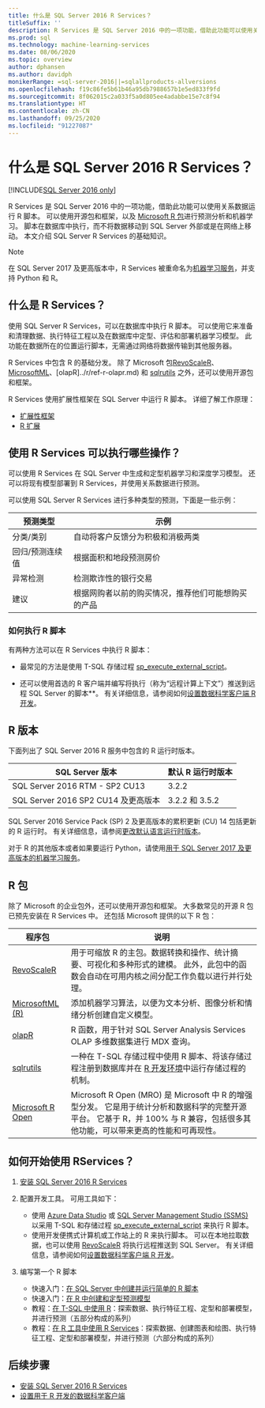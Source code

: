 ```yaml
---
title: 什么是 SQL Server 2016 R Services？
titleSuffix: ''
description: R Services 是 SQL Server 2016 中的一项功能，借助此功能可以使用关系数据运行 R 脚本。 可以使用开源包和框架，以及 Microsoft R 包进行预测分析和机器学习。 脚本在数据库中执行，而不将数据移动到 SQL Server 外部或是在网络上移动。 本文介绍 SQL Server R Services 的基础知识。
ms.prod: sql
ms.technology: machine-learning-services
ms.date: 08/06/2020
ms.topic: overview
author: dphansen
ms.author: davidph
monikerRange: =sql-server-2016||=sqlallproducts-allversions
ms.openlocfilehash: f19c86fe5b61b46a95db7988657b1e5ed833f9fd
ms.sourcegitcommit: 8f062015c2a033f5a0d805ee4adabbe15e7c8f94
ms.translationtype: HT
ms.contentlocale: zh-CN
ms.lasthandoff: 09/25/2020
ms.locfileid: "91227087"
---
```

# <a name="what-is-sql-server-2016-r-services"></a>什么是 SQL Server 2016 R Services？

[!INCLUDE[SQL Server 2016 only](../../includes/applies-to-version/sqlserver2016-only.md)]

R Services 是 SQL Server 2016 中的一项功能，借助此功能可以使用关系数据运行 R 脚本。 可以使用开源包和框架，以及 [Microsoft R 包](#packages)进行预测分析和机器学习。 脚本在数据库中执行，而不将数据移动到 SQL Server 外部或是在网络上移动。 本文介绍 SQL Server R Services 的基础知识。

> [!Note]
> 在 SQL Server 2017 及更高版本中，R Services 被重命名为[机器学习服务](../sql-server-machine-learning-services.md)，并支持 Python 和 R。

## <a name="what-is-r-services"></a>什么是 R Services？

使用 SQL Server R Services，可以在数据库中执行 R 脚本。 可以使用它来准备和清理数据、执行特征工程以及在数据库中定型、评估和部署机器学习模型。 此功能在数据所在的位置运行脚本，无需通过网络将数据传输到其他服务器。

R Services 中包含 R 的基础分发。 除了 Microsoft 包[RevoScaleR](../r/ref-r-revoscaler.md)、[MicrosoftML](../r/ref-r-microsoftml.md)、[olapR]../r/ref-r-olapr.md) 和 [sqlrutils](../r/ref-r-sqlrutils.md) 之外，还可以使用开源包和框架。

R Services 使用扩展性框架在 SQL Server 中运行 R 脚本。 详细了解工作原理：

+ [扩展性框架](../concepts/extensibility-framework.md)
+ [R 扩展](../concepts/extension-r.md)

## <a name="what-can-i-do-with-r-services"></a>使用 R Services 可以执行哪些操作？

可以使用 R Services 在 SQL Server 中生成和定型机器学习和深度学习模型。 还可以将现有模型部署到 R Services，并使用关系数据进行预测。

可以使用 SQL Server R Services 进行多种类型的预测，下面是一些示例：

|预测类型|示例|
|-|-|
|分类/类别|自动将客户反馈分为积极和消极两类|
|回归/预测连续值|根据面积和地段预测房价|
|异常检测|检测欺诈性的银行交易 |
|建议|根据网购者以前的购买情况，推荐他们可能想购买的产品|

### <a name="how-to-execute-r-scripts"></a>如何执行 R 脚本

有两种方法可以在 R Services 中执行 R 脚本：

+ 最常见的方法是使用 T-SQL 存储过程 [sp_execute_external_script](../../relational-databases/system-stored-procedures/sp-execute-external-script-transact-sql.md)。

+ 还可以使用首选的 R 客户端并编写将执行（称为“远程计算上下文”）推送到远程 SQL Server 的脚本**。 有关详细信息，请参阅如何[设置数据科学客户端 R 开发](../r/set-up-a-data-science-client.md)。

<a name="version"></a>

## <a name="r-versions"></a>R 版本

下面列出了 SQL Server 2016 R 服务中包含的 R 运行时版本。

SQL Server 版本 | 默认 R 运行时版本 |
|-|-|
| SQL Server 2016 RTM - SP2 CU13 | 3.2.2 |
| SQL Server 2016 SP2 CU14 及更高版本 | 3.2.2 和 3.5.2 |

SQL Server 2016 Service Pack (SP) 2 及更高版本的累积更新 (CU) 14 包括更新的 R 运行时。 有关详细信息，请参阅[更改默认语言运行时版本](../install/change-default-language-runtime-version.md)。

对于 R 的其他版本或者如果要运行 Python，请使用[用于 SQL Server 2017 及更高版本的机器学习服务](../sql-server-machine-learning-services.md)。

<a name="packages"></a>

## <a name="r-packages"></a>R 包

除了 Microsoft 的企业包外，还可以使用开源包和框架。 大多数常见的开源 R 包已预先安装在 R Services 中。 还包括 Microsoft 提供的以下 R 包：

| 程序包 | 说明 |
|-|-|
| [RevoScaleR](../r/ref-r-revoscaler.md) | 用于可缩放 R 的主包。数据转换和操作、统计摘要、可视化和多种形式的建模。 此外，此包中的函数会自动在可用内核之间分配工作负载以进行并行处理。 |
| [MicrosoftML (R)](../r/ref-r-microsoftml.md) | 添加机器学习算法，以便为文本分析、图像分析和情绪分析创建自定义模型。 |
| [olapR](../r/ref-r-olapr.md) | R 函数，用于针对 SQL Server Analysis Services OLAP 多维数据集进行 MDX 查询。 |
| [sqlrutils](../r/ref-r-sqlrutils.md) | 一种在 T-SQL 存储过程中使用 R 脚本、将该存储过程注册到数据库并在 [R 开发环境](../r/set-up-a-data-science-client.md)中运行存储过程的机制。 |
| [Microsoft R Open](https://mran.microsoft.com/rro) | Microsoft R Open (MRO) 是 Microsoft 中 R 的增强型分发。 它是用于统计分析和数据科学的完整开源平台。 它基于 R，并 100% 与 R 兼容，包括很多其他功能，可以带来更高的性能和可再现性。 |

## <a name="how-do-i-get-started-with-rservices"></a>如何开始使用 RServices？

1. [安装 SQL Server 2016 R Services](../install/sql-r-services-windows-install.md)

1. 配置开发工具。 可用工具如下：

    + 使用 [Azure Data Studio](../../azure-data-studio/what-is.md) 或 [SQL Server Management Studio (SSMS)](../../ssms/sql-server-management-studio-ssms.md) 以采用 T-SQL 和存储过程 [sp_execute_external_script](../../relational-databases/system-stored-procedures/sp-execute-external-script-transact-sql.md) 来执行 R 脚本。
    + 使用开发便携式计算机或工作站上的 R 来执行脚本。 可以在本地拉取数据，也可以使用 [RevoScaleR](../r/ref-r-revoscaler.md) 将执行远程推送到 SQL Server。 有关详细信息，请参阅如何[设置数据科学客户端 R 开发](../r/set-up-a-data-science-client.md)。

1. 编写第一个 R 脚本

    + 快速入门：[在 SQL Server 中创建并运行简单的 R 脚本](../tutorials/quickstart-r-create-script.md)
    + 快速入门：[在 R 中创建和定型预测模型](../tutorials/quickstart-r-train-score-model.md)
    + 教程：[在 T-SQL 中使用 R](../tutorials/r-taxi-classification-introduction.md)：探索数据、执行特征工程、定型和部署模型，并进行预测（五部分构成的系列）
    + 教程：[在 R 工具中使用 R Services](../tutorials/walkthrough-data-science-end-to-end-walkthrough.md)：探索数据、创建图表和绘图、执行特征工程、定型和部署模型，并进行预测（六部分构成的系列）

## <a name="next-steps"></a>后续步骤

+ [安装 SQL Server 2016 R Services](../install/sql-r-services-windows-install.md)
+ [设置用于 R 开发的数据科学客户端](../r/set-up-a-data-science-client.md)
